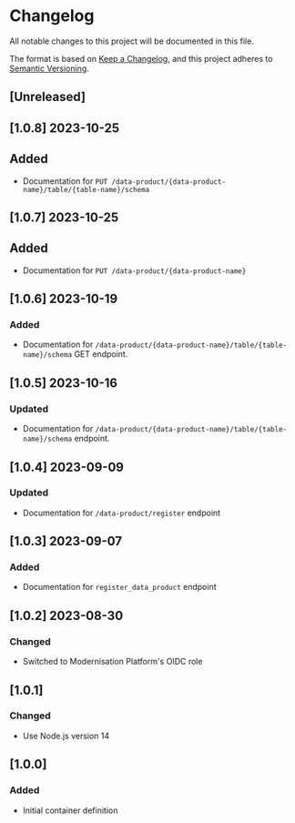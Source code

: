 <!-- markdownlint-disable MD003 -->

# Changelog

All notable changes to this project will be documented in this file.

The format is based on [Keep a Changelog](https://keepachangelog.com/en/1.0.0/),
and this project adheres to [Semantic Versioning](https://semver.org/spec/v2.0.0.html).

## [Unreleased]

## [1.0.8] 2023-10-25

## Added

- Documentation for `PUT /data-product/{data-product-name}/table/{table-name}/schema`

## [1.0.7] 2023-10-25

## Added

- Documentation for `PUT /data-product/{data-product-name}`

## [1.0.6] 2023-10-19

### Added

- Documentation for `/data-product/{data-product-name}/table/{table-name}/schema`
  GET endpoint.

## [1.0.5] 2023-10-16

### Updated

- Documentation for `/data-product/{data-product-name}/table/{table-name}/schema`
  endpoint.

## [1.0.4] 2023-09-09

### Updated

- Documentation for `/data-product/register` endpoint

## [1.0.3] 2023-09-07

### Added

- Documentation for `register_data_product` endpoint

## [1.0.2] 2023-08-30

### Changed

- Switched to Modernisation Platform's OIDC role

## [1.0.1]

### Changed

- Use Node.js version 14

## [1.0.0]

### Added

- Initial container definition
